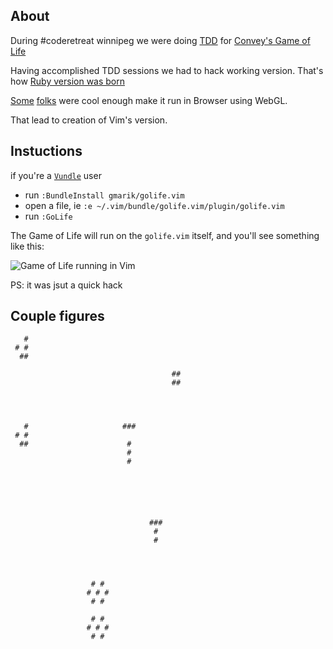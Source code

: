 ## About

During #coderetreat winnipeg we were doing [TDD](http://en.wikipedia.org/wiki/Test-driven_development) for [Convey's Game of Life](http://en.wikipedia.org/wiki/Conway%27s_Game_of_Life)

Having accomplished TDD sessions we had to hack working version. That's how [Ruby version was born](https://gist.github.com/972658)

[Some](http://twitter.com/burkelibbey) [folks](http://twitter.com/stefanpenner) were cool enough make it run in Browser using WebGL.

That lead to creation of Vim's version.


## Instuctions

  if you're a [`Vundle`](http://github.com/gmarik/vundle) user 

- run `:BundleInstall gmarik/golife.vim` 
- open a file, ie `:e ~/.vim/bundle/golife.vim/plugin/golife.vim`
- run `:GoLife`

The Game of Life will run on the `golife.vim` itself, and you'll see something like this:

![Game of Life running in Vim](https://lh3.googleusercontent.com/_SriKiRB4s00/TdA65ZiJw6I/AAAAAAAAHOk/G3LpJwp8p-0/s512/golife.png)


PS: it was jsut a quick hack



## Couple figures

       #
     # #
      ##

                                        ##
                                        ##




       #                     ###
     # #
      ##                      #
                              #
                              #






                                   ###
                                    #
                                    #




                      # #
                     # # #
                      # #

                      # #
                     # # #
                      # #
